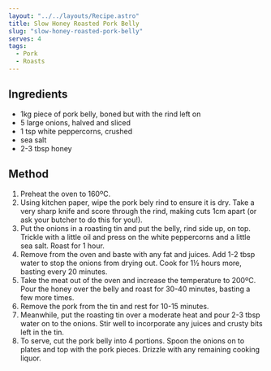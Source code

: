 ```yaml
---
layout: "../../layouts/Recipe.astro"
title: Slow Honey Roasted Pork Belly
slug: "slow-honey-roasted-pork-belly"
serves: 4
tags:
  - Pork
  - Roasts
---
```


## Ingredients

- 1kg piece of pork belly, boned but with the rind left on
- 5 large onions, halved and sliced
- 1 tsp white peppercorns, crushed
- sea salt
- 2-3 tbsp honey

## Method

1. Preheat the oven to 160ºC.
1. Using kitchen paper, wipe the pork bely rind to ensure it is dry. Take a very sharp knife and score through the rind, making cuts 1cm apart (or ask your butcher to do this for you!).
1. Put the onions in a roasting tin and put the belly, rind side up, on top. Trickle with a little oil and press on the white peppercorns and a little sea salt. Roast for 1 hour.
1. Remove from the oven and baste with any fat and juices. Add 1-2 tbsp water to stop the onions from drying out. Cook for 1½ hours more, basting every 20 minutes.
1. Take the meat out of the oven and increase the temperature to 200ºC. Pour the honey over the belly and roast for 30-40 minutes, basting a few more times.
1. Remove the pork from the tin and rest for 10-15 minutes.
1. Meanwhile, put the roasting tin over a moderate heat and pour 2-3 tbsp water on to the onions. Stir well to incorporate any juices and crusty bits left in the tin.
1. To serve, cut the pork belly into 4 portions. Spoon the onions on to plates and top with the pork pieces. Drizzle with any remaining cooking liquor.
